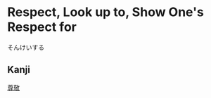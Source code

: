 # Respect, Look up to, Show One's Respect for
そんけいする

## Kanji
[尊](../Kanji/kanji-dict/尊.md)[敬](../Kanji/kanji-dict/敬.md)